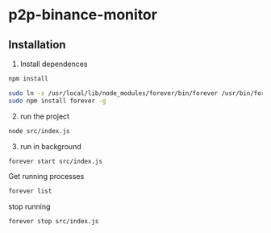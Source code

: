 # p2p-binance-monitor


## Installation


1. Install dependences

```bash
npm install
```
```bash
sudo ln -s /usr/local/lib/node_modules/forever/bin/forever /usr/bin/forever
sudo npm install forever -g
```

2. run the project

```bash
node src/index.js
```

3. run in background

```bash
forever start src/index.js
```

Get running processes 
```bash
forever list
```

stop running 
```bash
forever stop src/index.js
```
